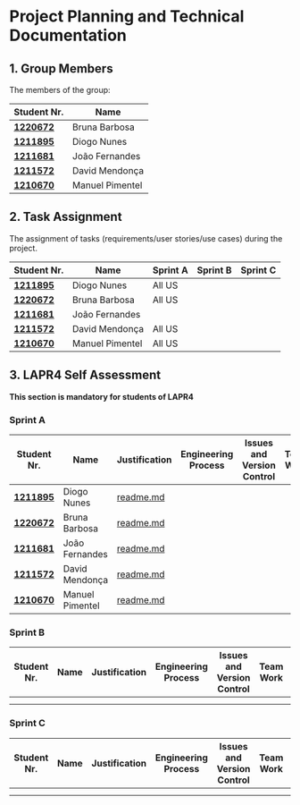 # Project Planning and Technical Documentation

## 1. Group Members

The members of the group:

| Student Nr.	                      | Name			                     |
|-----------------------------------|-----------------------------|
| **[1220672](1220672/readme.md)**  | Bruna Barbosa               |
| **[1211895](1211895/readme.md)**  | Diogo Nunes          				   |
| **[1211681](1211681/readme.md)**  | João Fernandes  						      |
| **[1211572](1211572/readme.md)**  | David Mendonça       						 |
| **[ 1210670](1210670/readme.md)** | Manuel Pimentel             | 						                    |
                            						                      
                           						                


## 2. Task Assignment

The assignment of tasks (requirements/user stories/use cases) during the project.

| Student Nr.	                      | Name | Sprint A | Sprint B | Sprint C |
|-----------------------------------|-------|----------|----------|----------|
| **[1211895](1211895/readme.md)**  | Diogo Nunes |  All US  |          |          |
| **[1220672](1220672/readme.md)**  | Bruna Barbosa        | All US   |          |          |
| **[1211681](1211681/readme.md)**  | João Fernandes         |          |          |          |
| **[1211572](1211672/readme.md)**  | David Mendonça        |   All US |          |          |
| **[ 1210670](1210670/readme.md)** | Manuel Pimentel         |    All US |          |          |



## 3. LAPR4 Self Assessment

**This section is mandatory for students of LAPR4**
### Sprint A

| Student Nr.	| Name | Justification                                              | Engineering Process | Issues and Version Control | Team Work | Deployment | Integration | Req. Satisfaction | 
|------------|------|------------------------------------------------------------|---------|---------|---------|-------|---------|---------|
| **[1211895](1211895/readme.md)** | Diogo Nunes | [readme.md](1211895%2Fsprinta%2Freadme.md) |  | |  |  |  |  |
| **[1220672](1220672/readme.md)**  | Bruna Barbosa        |         [readme.md](1220672%2Fsprinta%2Freadme.md)                                                  |         |         |       |         |         |
|  **[1211681](1211681/readme.md)**  | João Fernandes         |         [readme.md](1211681%2Fsprinta%2Freadme.md)                                                  |         |         |       |         |         |
|  **[1211572](1211672/readme.md)**  | David Mendonça        |         [readme.md](1211572%2Fsprinta%2Freadme.md)                                                   |         |         |       |         |         |
|  **[ 1210670](1210670/readme.md)** | Manuel Pimentel       |         [readme.md](1210670%2Fsprinta%2Freadme.md)                                                  |         |         |       |         |         |


### Sprint B

| Student Nr.	| Name | Justification | Engineering Process | Issues and Version Control | Team Work | Deployment | Integration | Req. Satisfaction | 
|------------|--------|-------|---------|---------|---------|-------|---------|---------|
|  |  | |  | |  |  |  |  |
|          	|           |          |         |         |       |         |         |

### Sprint C

| Student Nr.	| Name | Justification | Engineering Process | Issues and Version Control | Team Work | Deployment | Integration | Req. Satisfaction | 
|------------|-------|-------|---------|---------|---------|-------|---------|---------|
| |  | |  | |  |  |  |  |
|          	|          |          |         |         |       |         |         |